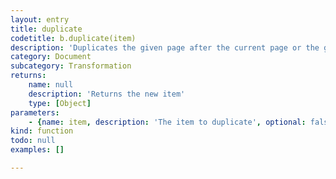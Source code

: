 ```yaml
---
layout: entry
title: duplicate
codetitle: b.duplicate(item)
description: 'Duplicates the given page after the current page or the given pageitem to the current page and layer. Use b.rectMode() to set center point.'
category: Document
subcategory: Transformation
returns:
    name: null
    description: 'Returns the new item'
    type: [Object]
parameters:
    - {name: item, description: 'The item to duplicate', optional: false, type: [PageItem, Page]}
kind: function
todo: null
examples: []

---
```

